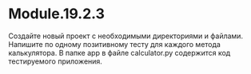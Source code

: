 # Module.19.2.3
Создайте новый проект с необходимыми директориями и файлами.
Напишите по одному позитивному тесту для каждого метода калькулятора.
В папке app в файле calculator.py содержится код тестируемого приложения.
